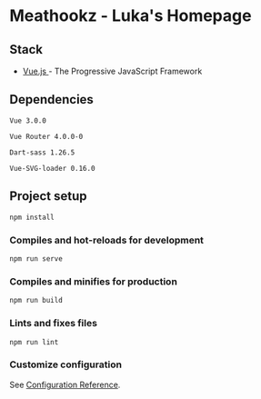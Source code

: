 # Meathookz - Luka's Homepage
## Stack
- [ Vue.js ](https://v3.vuejs.org/) - The Progressive
  JavaScript Framework
## Dependencies
```
Vue 3.0.0

Vue Router 4.0.0-0

Dart-sass 1.26.5

Vue-SVG-loader 0.16.0
```
## Project setup
```
npm install
```

### Compiles and hot-reloads for development
```
npm run serve
```

### Compiles and minifies for production
```
npm run build
```

### Lints and fixes files
```
npm run lint
```

### Customize configuration
See [Configuration Reference](https://cli.vuejs.org/config/).
